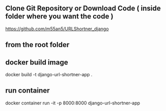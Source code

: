 ## Clone Git Repository or Download Code ( inside folder where you want the code ) 
https://github.com/m55an5/URLShortner_django

## from the root folder

## docker build image
docker build -t django-url-shortner-app .

## run container 
docker container run -it -p 8000:8000 django-url-shortner-app 
